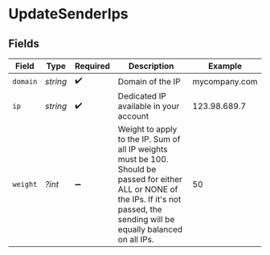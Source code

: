# UpdateSenderIps


## Fields

| Field                                                                                                                                                                                  | Type                                                                                                                                                                                   | Required                                                                                                                                                                               | Description                                                                                                                                                                            | Example                                                                                                                                                                                |
| -------------------------------------------------------------------------------------------------------------------------------------------------------------------------------------- | -------------------------------------------------------------------------------------------------------------------------------------------------------------------------------------- | -------------------------------------------------------------------------------------------------------------------------------------------------------------------------------------- | -------------------------------------------------------------------------------------------------------------------------------------------------------------------------------------- | -------------------------------------------------------------------------------------------------------------------------------------------------------------------------------------- |
| `domain`                                                                                                                                                                               | *string*                                                                                                                                                                               | :heavy_check_mark:                                                                                                                                                                     | Domain of the IP                                                                                                                                                                       | mycompany.com                                                                                                                                                                          |
| `ip`                                                                                                                                                                                   | *string*                                                                                                                                                                               | :heavy_check_mark:                                                                                                                                                                     | Dedicated IP available in your account                                                                                                                                                 | 123.98.689.7                                                                                                                                                                           |
| `weight`                                                                                                                                                                               | *?int*                                                                                                                                                                                 | :heavy_minus_sign:                                                                                                                                                                     | Weight to apply to the IP. Sum of all IP weights must be 100. Should be passed for either ALL or NONE of the IPs. If it's not passed, the sending will be equally balanced on all IPs. | 50                                                                                                                                                                                     |